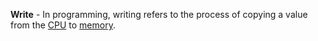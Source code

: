 **Write** - In programming, writing refers to the process of copying a value from the [CPU](/docs/Glossary/CPU) to [memory](docs/Glossary/Memory.md).

